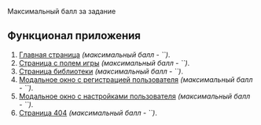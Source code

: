 Максимальный балл за задание

## Функционал приложения

1. [Главная страница]() _(максимальный балл - ``)_.
2. [Страница с полем игры]() _(максимальный балл - ``)_.
3. [Страница библиотеки]() _(максимальный балл - ``)_.
4. [Модальное окно с регистрацией пользователя]() _(максимальный балл - ``)_.
5. [Модальное окно с настройками пользователя]() _(максимальный балл - ``)_.
6. [Страница 404]() _(максимальный балл - ``)_.